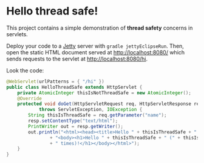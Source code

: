 # Hello thread safe!
This project contains a simple demonstration of __thread safety__ concerns in servlets. 

Deploy your code to a [Jetty](http://www.eclipse.org/jetty/) server with ```gradle jettyEclipseRun```. Then, open the static HTML document served at [http://localhost:8080/](http://localhost:8080/) which sends requests to the servlet at [http://localhost:8080/hi](http://localhost:8080/hi).

Look the code:
```java
@WebServlet(urlPatterns = { "/hi" })
public class HelloThreadSafe extends HttpServlet {
	private AtomicInteger thisIsNotThreadSafe = new AtomicInteger();
	@Override
	protected void doGet(HttpServletRequest req, HttpServletResponse resp)
			throws ServletException, IOException {
		String thisIsThreadSafe = req.getParameter("name");
		resp.setContentType("text/html");
		PrintWriter out = resp.getWriter();
		out.println("<html><head><title>Hello " + thisIsThreadSafe + "!</title></head>"
				+ "<body><h1>Hello " + thisIsThreadSafe + " (" + thisIsNotThreadSafe.incrementAndGet()
				+ " times)!</h1></body></html>");
	}
}

```

